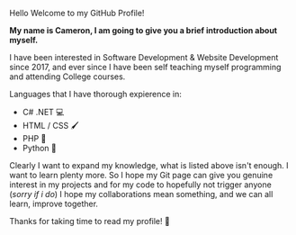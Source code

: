  Hello Welcome to my GitHub Profile! 
 
 **My name is Cameron, I am going to give you a brief introduction about myself.**
 
 I have been interested in Software Development & Website Development since 2017, 
 and ever since I have been self teaching myself programming and attending College courses. 
 
 Languages that I have thorough expierence in:
 - C# .NET 💻
 - HTML / CSS 🖌️
 - PHP **🐘**
 - Python 🐍 

Clearly I want to expand my knowledge, what is listed above isn't enough. I want to learn plenty more. 
So I hope my Git page can give you genuine interest in my projects and for my code to hopefully not trigger anyone (*sorry if i do*)
I hope my collaborations mean something, and we can all learn, improve together. 

Thanks for taking time to read my profile! 👋
 
